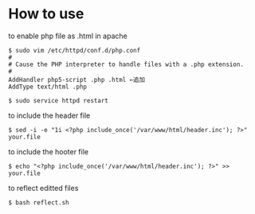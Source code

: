 <h1>How to use</h1>

to enable php file as .html in apache
```
$ sudo vim /etc/httpd/conf.d/php.conf
#
# Cause the PHP interpreter to handle files with a .php extension.
#
AddHandler php5-script .php .html ←追加
AddType text/html .php

$ sudo service httpd restart
```

to include the header file
```
$ sed -i -e "1i <?php include_once('/var/www/html/header.inc'); ?>" your.file
```


to include the hooter file
```
$ echo "<?php include_once('/var/www/html/header.inc'); ?>" >> your.file
```

to reflect editted files
```
$ bash reflect.sh
```
